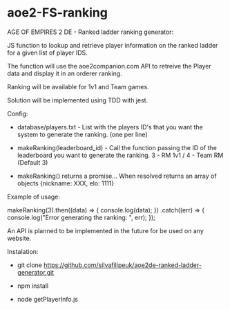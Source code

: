 # aoe2-FS-ranking

AGE OF EMPIRES 2 DE - Ranked ladder ranking generator:

JS function to lookup and retrieve player information on the ranked ladder for a given list of player IDS.

The function will use the aoe2companion.com API to retreive the Player data and display it in an orderer ranking.

Ranking will be available for 1v1 and Team games.

Solution will be implemented using TDD with jest.

Config:

-   database/players.txt - List with the players ID's that you want the system to generate the ranking. (one per line)

-   makeRanking(leaderboard_id) - Call the function passing the ID of the leaderboard you want to generate the ranking. 3 - RM 1v1 / 4 - Team RM (Default 3)

-   makeRanking() returns a promise... When resolved returns an array of objects {nickname: XXX, elo: 1111}

Example of usage:

makeRanking(3).then((data) => {
console.log(data);
})
.catch((err) => {
console.log("Error generating the ranking: ", err);
});

An API is planned to be implemented in the future for be used on any website.

Instalation:

-   git clone https://github.com/silvafilipeuk/aoe2de-ranked-ladder-generator.git

-   npm install

-   node getPlayerInfo.js
